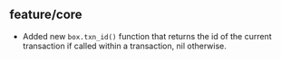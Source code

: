 ## feature/core

* Added new `box.txn_id()` function that returns the id of the current transaction 
  if called within a transaction, nil otherwise.
